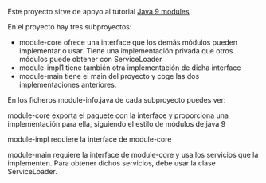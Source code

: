 Este proyecto sirve de apoyo al tutorial [Java 9 modules](https://chuidiang.org/index.php?title=Java_9_modules)

En el proyecto hay tres subproyectos:

* module-core ofrece una interface que los demás módulos pueden implementar o usar. Tiene una implementación privada que otros módulos puede obtener con ServiceLoader
* module-impl1 tiene también otra implementación de dicha interface
* module-main tiene el main del proyecto y coge las dos implementaciones anteriores.

En los ficheros module-info.java de cada subproyecto puedes ver:

module-core exporta el paquete con la interface y proporciona una implementación para ella, siguiendo el estilo de módulos de java 9

module-impl requiere la interface de module-core

module-main requiere la interface de module-core y usa los servicios que la implementen. Para obtener dichos servicios, debe usar la clase ServiceLoader.
